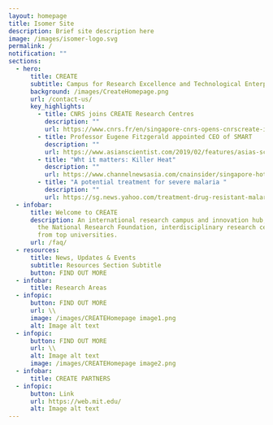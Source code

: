 ```yaml
---
layout: homepage
title: Isomer Site
description: Brief site description here
image: /images/isomer-logo.svg
permalink: /
notification: ""
sections:
  - hero:
      title: CREATE
      subtitle: Campus for Research Excellence and Technological Enterprise
      background: /images/CreateHomepage.png
      url: /contact-us/
      key_highlights:
        - title: CNRS joins CREATE Research Centres
          description: ""
          url: https://www.cnrs.fr/en/singapore-cnrs-opens-cnrscreate-its-first-overseas-subsidiary
        - title: Professor Eugene Fitzgerald appointed CEO of SMART
          description: ""
          url: https://www.asianscientist.com/2019/02/features/asias-scientific-trailblazers-eugene-fitzgerald/
        - title: "Wht it matters: Killer Heat"
          description: ""
          url: https://www.channelnewsasia.com/cnainsider/singapore-hot-weather-urban-heat-effect-temperature-humidity-906231
        - title: "A potential treatment for severe malaria "
          description: ""
          url: https://sg.news.yahoo.com/treatment-drug-resistant-malaria-possible-within-10-years-mit-smart-ntu-team-105028576.html?guccounter=1
  - infobar:
      title: Welcome to CREATE
      description: An international research campus and innovation hub, CREATE hosts
        the National Research Foundation, interdisciplinary research centres
        from top universities.
      url: /faq/
  - resources:
      title: News, Updates & Events
      subtitle: Resources Section Subtitle
      button: FIND OUT MORE
  - infobar:
      title: Research Areas
  - infopic:
      button: FIND OUT MORE
      url: \\
      image: /images/CREATEHomepage image1.png
      alt: Image alt text
  - infopic:
      button: FIND OUT MORE
      url: \\
      alt: Image alt text
      image: /images/CREATEHomepage image2.png
  - infobar:
      title: CREATE PARTNERS
  - infopic:
      button: Link
      url: https://web.mit.edu/
      alt: Image alt text
---
```

